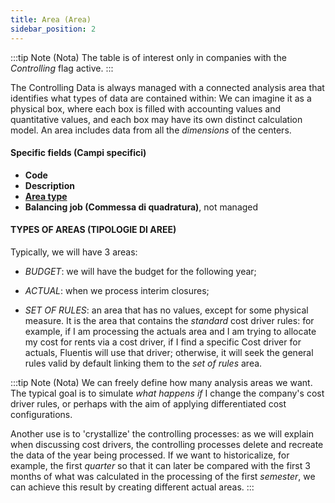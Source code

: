 ```yaml
---
title: Area (Area)
sidebar_position: 2
---
```


:::tip Note (Nota)
The table is of interest only in companies with the *Controlling* flag active.
:::

The Controlling Data is always managed with a connected analysis area that identifies what types of data are contained within: We can imagine it as a physical box, where each box is filled with accounting values and quantitative values, and each box may have its own distinct calculation model. An area includes data from all the *dimensions* of the centers.

#### Specific fields (Campi specifici)
- **Code**
- **Description**
- [**Area type**](/docs/configurations/tables/controlling/managerial-accounting/area-type)
- **Balancing job (Commessa di quadratura)**, not managed


#### TYPES OF AREAS (TIPOLOGIE DI AREE)
Typically, we will have 3 areas:
- *BUDGET*: we will have the budget for the following year;

- *ACTUAL*: when we process interim closures;

- *SET OF RULES*: an area that has no values, except for some physical measure. It is the area that contains the *standard* cost driver rules: for example, if I am processing the actuals area and I am trying to allocate my cost for rents via a cost driver, if I find a specific Cost driver for actuals, Fluentis will use that driver; otherwise, it will seek the general rules valid by default linking them to the *set of rules* area.

:::tip Note (Nota)
We can freely define how many analysis areas we want. The typical goal is to simulate *what happens if* I change the company's cost driver rules, or perhaps with the aim of applying differentiated cost configurations.

Another use is to 'crystallize' the controlling processes: as we will explain when discussing cost drivers, the controlling processes delete and recreate the data of the year being processed. If we want to historicalize, for example, the first *quarter* so that it can later be compared with the first 3 months of what was calculated in the processing of the first *semester*, we can achieve this result by creating different actual areas.
:::